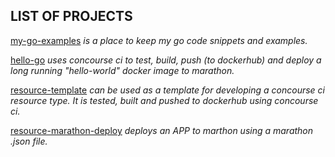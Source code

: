 ## LIST OF PROJECTS

[my-go-examples](https://jeffdecola.github.io/my-go-examples/)
_is a place to keep my go code snippets and examples._

[hello-go](https://jeffdecola.github.io/hello-go/)
_uses concourse ci to test, build, push (to dockerhub) and
deploy a long running "hello-world" docker image to marathon._

[resource-template](https://jeffdecola.github.io/resource-template/)
_can be used as a template for developing a concourse ci resource
type. It is tested, built and pushed to dockerhub using concourse ci._

[resource-marathon-deploy](https://jeffdecola.github.io/resource-marathon-deploy/)
_deploys an APP to marthon using a marathon .json file._

